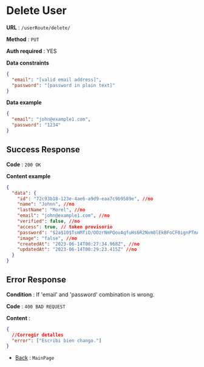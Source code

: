 # Delete User

**URL** : `/userRoute/delete/`

**Method** : `PUT`

**Auth required** : YES

**Data constraints**

```json
{
  "email": "[valid email address]",
  "password": "[password in plain text]"
}
```

**Data example**

```json
{
  "email": "john@example1.com",
  "password": "1234"
}
```

## Success Response

**Code** : `200 OK`

**Content example**

```json
{
  "data": {
    "id": "72c93b18-123e-4ae6-a9d9-eaa7c9b9589e", //no
    "name": "Johnn", //no
    "lastName": "Morel", //no
    "email": "john@example1.com", //no
    "verified": false, //no
    "access": true, // token provisorio
    "password": "$2a$10$TsmMfiO/OOzrNmPQovAqfuHs6R2Nvm0lEkBFoCF0ignPTmASQTaK.", //no
    "image": "false", //no
    "createdAt": "2023-06-14T00:27:34.968Z", //no
    "updatedAt": "2023-06-14T00:29:23.415Z" //no
  }
}
```

## Error Response

**Condition** : If 'email' and 'password' combination is wrong.

**Code** : `400 BAD REQUEST`

**Content** :

```json
{
  //Corregir detalles
  "error": ["Escribi bien chango."]
}
```

- [Back](../../readme.md) : `MainPage`
